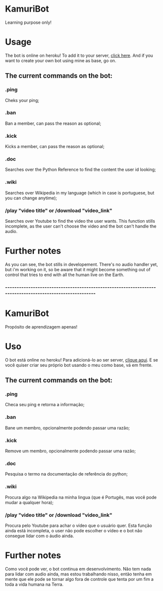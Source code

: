 # KamuriBot
Learning purpose only!

# Usage
The bot is online on heroku! To add it to your server, [click here](https://discord.com/oauth2/authorize?client_id=706213959820247140&scope=bot). And if you want to create your own bot using mine as base, go on.

## The current commands on the bot:
### .ping
Cheks your ping;
### .ban
Ban a member, can pass the reason as optional;
### .kick
Kicks a member, can pass the reason as optional;
### .doc
Searches over the Python Reference to find the content the user id looking;
### .wiki
Searches over Wikipedia in my language (which in case is portuguese, but you can change anytime);
### /play "video title" or /download "video_link"
Searches over Youtube to find the video the user wants. This function stills incomplete, as the user can't choose the video and the bot can't handle the audio.


# Further notes
As you can see, the bot stills in developement. There's no audio handler yet, but i'm working on it, so be aware that it might become something out of control
that tries to end with all the human live on the Earth.


### --------------------------------------------------------------------------------------------------------


# KamuriBot
Propósito de aprendizagem apenas!

# Uso
O bot está online no heroku! Para adicioná-lo ao ser server, [clique aqui](https://discord.com/oauth2/authorize?client_id=706213959820247140&scope=bot). E se você quiser criar seu próprio bot usando o meu como base, vá em frente.

## The current commands on the bot:
### .ping
Checa seu ping e retorna a informação;
### .ban
Bane um membro, opcionalmente podendo passar uma razão;
### .kick
Remove um membro, opcionalmente podendo passar uma razão;
### .doc
Pesquisa o termo na documentação de referência do python;
### .wiki
Procura algo na Wikipedia na minha lingua (que é Portugês, mas você pode mudar a qualquer hora);
### /play "video title" or /download "video_link"
Procura pelo Youtube para achar o vídeo que o usuário quer. Esta função ainda está incompleta, o user não pode escolher o vídeo e o bot não consegue lidar com o áudio ainda.

# Further notes
Como você pode ver, o bot continua em desenvolvimento. Não tem nada para lidar com audio ainda, mas estou trabalhando nisso, então tenha em mente que ele pode se tornar algo fora de controle que tenta por um fim a toda a vida humana na Terra.
